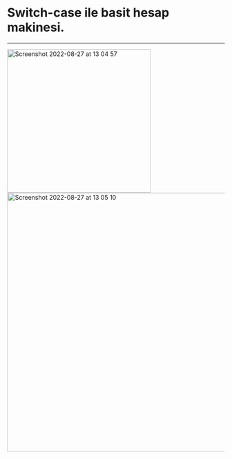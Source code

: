 # Switch-case ile basit hesap makinesi.

---

<img width="332" alt="Screenshot 2022-08-27 at 13 04 57" src="https://user-images.githubusercontent.com/72032853/187025478-6467caef-3618-4bd6-81f8-e0cd505ae388.png">
<img width="599" alt="Screenshot 2022-08-27 at 13 05 10" src="https://user-images.githubusercontent.com/72032853/187025480-e63c18e3-5a62-45b6-8d32-d2614aaa9648.png">
